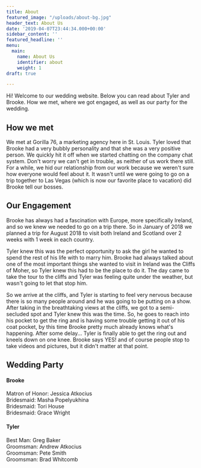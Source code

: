 ```yaml
---
title: About
featured_image: "/uploads/about-bg.jpg"
header_text: About Us
date: '2019-04-07T23:44:34.000+00:00'
sidebar_content: ''
featured_headline: ''
menu:
  main:
    name: About Us
    identifier: about
    weight: 1
draft: true

---
```

Hi! Welcome to our wedding website. Below you can read about Tyler and Brooke. How we met, where we got engaged, as well as our party for the wedding.

## How we met

We met at Gorilla 76, a marketing agency here in St. Louis. Tyler loved that Brooke had a very bubbly personality and that she was a very positive person. We quickly hit it off when we started chatting on the company chat system. Don't worry we can't get in trouble, as neither of us work there still. For a while, we hid our relationship from our work because we weren't sure how everyone would feel about it. It wasn't until we were going to go on a trip together to Las Vegas (which is now our favorite place to vacation) did Brooke tell our bosses.

## Our Engagement

Brooke has always had a fascination with Europe, more specifically Ireland, and so we knew we needed to go on a trip there. So in January of 2018 we planned a trip for August 2018 to visit both Ireland and Scotland over 2 weeks with 1 week in each country.

Tyler knew this was the perfect opportunity to ask the girl he wanted to spend the rest of his life with to marry him. Brooke had always talked about one of the most important things she wanted to visit in Ireland was the Cliffs of Moher, so Tyler knew this had to be the place to do it. The day came to take the tour to the cliffs and Tyler was feeling quite under the weather, but wasn't going to let that stop him.

So we arrive at the cliffs, and Tyler is starting to feel very nervous because there is so many people around and he was going to be putting on a show. After taking in the breathtaking views at the cliffs, we got to a semi-secluded spot and Tyler knew this was the time. So, he goes to reach into his pocket to get the ring and is having some trouble getting it out of his coat pocket, by this time Brooke pretty much already knows what's happening. After some delay... Tyler is finally able to get the ring out and kneels down on one knee. Brooke says YES! and of course people stop to take videos and pictures, but it didn't matter at that point.

## Wedding Party

#### Brooke

Matron of Honor: Jessica Atkocius  
Bridesmaid: Masha Popelyukhina  
Bridesmaid: Tori House  
Bridesmaid: Grace Wright

#### Tyler

Best Man: Greg Baker  
Groomsman: Andrew Atkocius  
Groomsman: Pete Smith  
Groomsman: Brad Whitcomb
